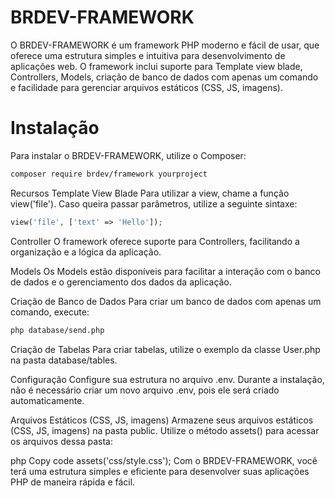 # BRDEV-FRAMEWORK

O BRDEV-FRAMEWORK é um framework PHP moderno e fácil de usar, que oferece uma estrutura simples e intuitiva para desenvolvimento de aplicações web. O framework inclui suporte para Template view blade, Controllers, Models, criação de banco de dados com apenas um comando e facilidade para gerenciar arquivos estáticos (CSS, JS, imagens).

# Instalação
Para instalar o BRDEV-FRAMEWORK, utilize o Composer:

```bash
composer require brdev/framework yourproject
```

Recursos
Template View Blade
Para utilizar a view, chame a função view('file'). Caso queira passar parâmetros, utilize a seguinte sintaxe:

```php
view('file', ['text' => 'Hello']);
```
Controller
O framework oferece suporte para Controllers, facilitando a organização e a lógica da aplicação.

Models
Os Models estão disponíveis para facilitar a interação com o banco de dados e o gerenciamento dos dados da aplicação.

Criação de Banco de Dados
Para criar um banco de dados com apenas um comando, execute:

```bash
php database/send.php
```
Criação de Tabelas
Para criar tabelas, utilize o exemplo da classe User.php na pasta database/tables.

Configuração
Configure sua estrutura no arquivo .env. Durante a instalação, não é necessário criar um novo arquivo .env, pois ele será criado automaticamente.

Arquivos Estáticos (CSS, JS, imagens)
Armazene seus arquivos estáticos (CSS, JS, imagens) na pasta public. Utilize o método assets() para acessar os arquivos dessa pasta:

php
Copy code
assets('css/style.css');
Com o BRDEV-FRAMEWORK, você terá uma estrutura simples e eficiente para desenvolver suas aplicações PHP de maneira rápida e fácil.